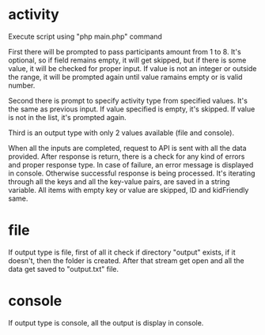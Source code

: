 # activity

Execute script using "php main.php" command

First there will be prompted to pass participants amount from 1 to 8. It's optional, so if field remains empty, it will get skipped, but if there is some value, it will be checked for proper input. If value is not an integer or outside the range, it will be prompted again until value ramains empty or is valid number.

Second there is prompt to specify activity type from specified values. It's the same as previous input. If value specified is empty, it's skipped. If value is not in the list, it's prompted again.

Third is an output type with only 2 values available (file and console).

When all the inputs are completed, request to API is sent with all the data provided. After response is return, there is a check for any kind of errors and proper response type.
In case of failure, an error message is displayed in console. Otherwise successful response is being processed.
It's iterating through all the keys and all the key-value pairs, are saved in a string variable. All items with empty key or value are skipped, ID and kidFriendly same.

# file

If output type is file, first of all it check if directory "output" exists, if it doesn't, then the folder is created. After that stream get open and all the data get saved to "output.txt" file.

# console

If output type is console, all the output is display in console.